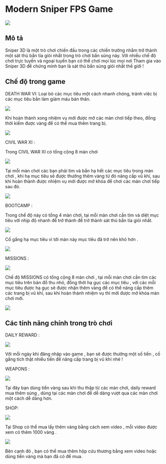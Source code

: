 # Modern Sniper FPS Game
![](https://user-images.githubusercontent.com/100570361/209440806-60bc7dfe-131c-4c15-a212-86cc24de8ed3.png)
## Mô tả

Sniper 3D là một trò chơi chiến đấu trong các chiến trường nhằm trở thành một sát thủ bắn tỉa giỏi nhất trong trò chơi bắn súng này. Với nhiều chế độ chơi trực tuyến và ngoại tuyến bạn có thể chơi mọi lúc mọi nơi
Tham gia vào Sniper 3D để chứng minh bạn là sát thủ bắn súng giỏi nhất thế giới !

## Chế độ trong game

DEATH WAR VI: Loại bỏ các mục tiêu một cách nhanh chóng, tránh việc bị các mục tiêu bắn làm giảm máu bản thân.

![](https://user-images.githubusercontent.com/100570361/209462756-df41fe74-7dcf-460b-a78e-997f1d23b2ee.jpg)

Khi hoàn thành xong nhiệm vụ mới được mở các màn chơi tiếp theo, đồng thời kiếm được vàng để có thể mua thêm trang bị.

![](https://user-images.githubusercontent.com/100570361/209455616-caee77df-efac-4dc9-becc-1a488736420e.jpg)

CIVIL WAR XI : 

Trong CIVIL WAR XI có tổng cộng 8 màn chơi

![](https://user-images.githubusercontent.com/100570361/209470552-67794bdc-483e-474f-bcec-7fe8491ed7ba.jpg)

Tại mỗi màn chơi các bạn phải tìm và bắn hạ hết các mục tiêu trong màn chơi , khi hạ mục tiêu sẽ được thưởng thêm vàng từ đó nâng cấp vũ khí, sau khi hoàn thành được nhiệm vụ mới được mở khóa để chơi các màn chơi tiếp sau đó.

![](https://user-images.githubusercontent.com/100570361/209462340-17f4b5d8-ed8d-4c4e-9cbc-449844a59649.jpg)

BOOTCAMP :

Trong chế độ này có tổng 4 màn chơi, tại mỗi màn chơi cần tìm và diệt mục tiêu với nhịp độ nhanh để trở thành để trở thành sát thủ bắn tỉa giỏi nhất.

![](https://user-images.githubusercontent.com/100570361/209462795-5c1e5004-f0be-47f4-866a-ed55c0965a54.jpg)

Cố gắng hạ mục tiêu vì tới màn này mục tiêu đã trở nên khó hơn .

![](https://user-images.githubusercontent.com/100570361/209462813-6bfdd534-b234-4675-98e7-45f9ebd2a39b.jpg)

MISSIONS :

![](https://user-images.githubusercontent.com/100570361/209470552-67794bdc-483e-474f-bcec-7fe8491ed7ba.jpg)

Chế độ MISSIONS có tổng cộng 8 màn chơi , tại mỗi màn chơi cần tìm các mục tiêu trên bản đồ thu nhỏ, đồng thời hạ gục các mục tiêu , với các mỗi mục tiêu được hạ gục sẽ được nhận thêm vàng để có thể nâng cấp thêm các trang bị vũ khí, sau khi hoàn thành nhiệm vụ thì mới được mở khóa màn chơi mới.

![](https://user-images.githubusercontent.com/100570361/209551145-d6ac3c53-0678-4459-9ccc-7750067106b4.jpg)

## Các tính năng chính trong trò chơi

DAILY REWARD :

![](https://user-images.githubusercontent.com/100570361/209462759-cfc54bcd-611e-4814-8dd5-9122081e70b6.jpg)

Với mỗi ngày khi đăng nhập vào game , bạn sẽ được thưởng một số tiền , cố gắng tích thật nhiều tiền để nâng cấp trang bị vũ khí nhé !

WEAPONS :
 
 ![](https://user-images.githubusercontent.com/100570361/209462792-cf237d1a-fe75-411e-bcb6-9a53ad124850.jpg)
 
 Tại đây bạn dùng tiền vàng sau khi thu thập từ các màn chơi, daily reward mua thêm súng , dùng tại các màn chơi để dễ dàng vượt qua các màn chơi một cách dễ dàng hơn.
 
 SHOP: 
 
 ![](https://user-images.githubusercontent.com/100570361/209462787-b955b7e7-3fb7-40ae-8e0e-d22644e37e11.jpg)
 
 Tại Shop có thể mua lấy thêm vàng bằng cách xem video , mỗi video được xem có thêm 1000 vàng .
 
 ![](https://user-images.githubusercontent.com/100570361/209462771-61cf0db1-5d07-4ab3-a755-ad18380e9dc9.jpg)
 
Bên cạnh đó , bạn có thể mua thêm hộp cứu thương  bằng  xem video hoặc dùng tiền vàng mà bạn đã có để mua.


